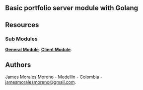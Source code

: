## Basic portfolio server module with Golang
 
## Resources

### Sub Modules

[**General Module**](https://github.com/JamesMorales04/personalPortfolio.git).
[**Client Module**](https://github.com/JamesMorales04/personalPortfolioClient.git).

## Authors

James Morales Moreno - Medellin - Colombia - jamesmoralesmoreno@gmail.com.